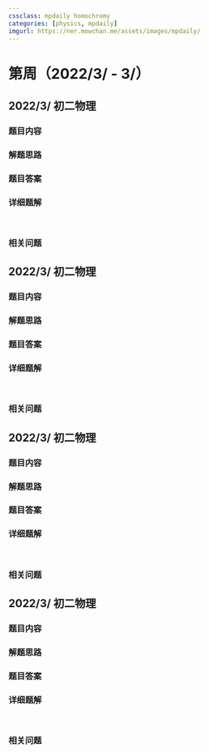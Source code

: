 ```yaml
---
cssclass: mpdaily homochromy
categories: [physics, mpdaily]
imgurl: https://ner.mowchan.me/assets/images/mpdaily/
---
```


# 第周（2022/3/ - 3/）


## 2022/3/ 初二物理

### 题目内容



### 解题思路



### 题目答案



### 详细题解

<br>

### 相关问题




## 2022/3/ 初二物理

### 题目内容



### 解题思路



### 题目答案



### 详细题解

<br>

### 相关问题




## 2022/3/ 初二物理

### 题目内容



### 解题思路



### 题目答案



### 详细题解

<br>

### 相关问题




## 2022/3/ 初二物理

### 题目内容



### 解题思路



### 题目答案



### 详细题解

<br>

### 相关问题




